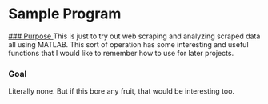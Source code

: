 # Sample Program

 <ins> ### Purpose </ins>
This is just to try out web scraping and analyzing scraped data all using MATLAB.
This sort of operation has some interesting and useful functions that I would like
to remember how to use for later projects.

### Goal
Literally none. But if this bore any fruit, that would be interesting too.
